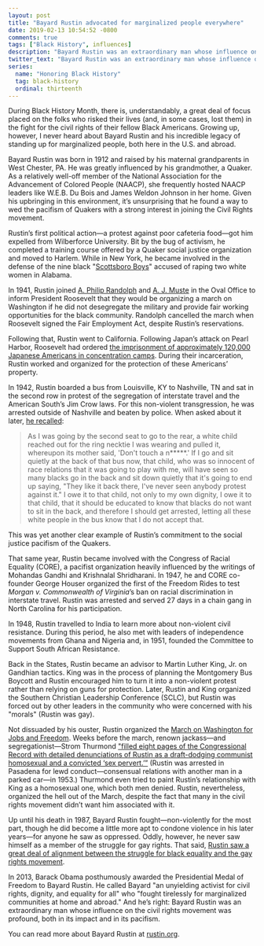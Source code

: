 ```yaml
---
layout: post
title: "Bayard Rustin advocated for marginalized people everywhere"
date: 2019-02-13 10:54:52 -0800
comments: true
tags: ["Black History", influences]
description: "Bayard Rustin was an extraordinary man whose influence on the civil rights movement was profound, both in its impact and in its pacifism."
twitter_text: "Bayard Rustin was an extraordinary man whose influence on the civil rights movement was profound, both in its impact and in its pacifism"
series:
  name: "Honoring Black History"
  tag: black-history
  ordinal: thirteenth
---
```


During Black History Month, there is, understandably, a great deal of focus placed on the folks who risked their lives (and, in some cases, lost them) in the fight for the civil rights of their fellow Black Americans. Growing up, however, I never heard about Bayard Rustin and his incredible legacy of standing up for marginalized people, both here in the U.S. and abroad.

<!-- more -->

Bayard Rustin was born in 1912 and raised by his maternal grandparents in West Chester, PA. He was greatly influenced by his grandmother, a Quaker. As a relatively well-off member of the National Association for the Advancement of Colored People (NAACP), she frequently hosted NAACP leaders like W.E.B. Du Bois and James Weldon Johnson in her home. Given his upbringing in this environment, it’s unsurprising that he found a way to wed the pacifism of Quakers with a strong interest in joining the Civil Rights movement.

Rustin’s first political action—a protest against poor cafeteria food—got him expelled from Wilberforce University. Bit by the bug of activism, he completed a training course offered by a Quaker social justice organization and moved to Harlem. While in New York, he became involved in the defense of the nine black "[Scottsboro Boys](https://wikipedia.org/wiki/Scottsboro_Boys)" accused of raping two white women in Alabama.

In 1941, Rustin joined [A. Philip Randolph](https://wikipedia.org/wiki/A._Philip_Randolph) and [A. J. Muste](https://wikipedia.org/wiki/A._J._Muste) in the Oval Office to inform President Roosevelt that they would be organizing a march on Washington if he did not desegregate the military and provide fair working opportunities for the black community. Randolph cancelled the march when Roosevelt signed the Fair Employment Act, despite Rustin’s reservations.

Following that, Rustin went to California. Following Japan’s attack on Pearl Harbor, Roosevelt had ordered [the imprisonment of approximately 120,000 Japanese Americans in concentration camps](https://wikipedia.org/wiki/Internment_of_Japanese_Americans). During their incarceration, Rustin worked and organized for the protection of these Americans’ property.

In 1942, Rustin boarded a bus from Louisville, KY to Nashville, TN and sat in the second row in protest of the segregation of interstate travel and the American South’s Jim Crow laws. For this non-violent transgression, he was arrested outside of Nashville and beaten by police. When asked about it later, [he recalled](https://www.npr.org/2019/01/06/682598649/in-newly-found-audio-a-forgotten-civil-rights-leader-says-coming-out-was-an-abso):

> As I was going by the second seat to go to the rear, a white child reached out for the ring necktie I was wearing and pulled it, whereupon its mother said, 'Don't touch a n*****.' If I go and sit quietly at the back of that bus now, that child, who was so innocent of race relations that it was going to play with me, will have seen so many blacks go in the back and sit down quietly that it's going to end up saying, "They like it back there, I've never seen anybody protest against it." I owe it to that child, not only to my own dignity, I owe it to that child, that it should be educated to know that blacks do not want to sit in the back, and therefore I should get arrested, letting all these white people in the bus know that I do not accept that.

This was yet another clear example of Rustin’s commitment to the social justice pacifism of the Quakers.

That same year, Rustin became involved with the Congress of Racial Equality (CORE), a pacifist organization heavily influenced by the writings of Mohandas Gandhi and Krishnalal Shridharani. In 1947, he and CORE co-founder George Houser organized the first of the Freedom Rides to test *Morgan v. Commonwealth of Virginia*’s ban on racial discrimination in interstate travel. Rustin was arrested and served 27 days in a chain gang in North Carolina for his participation.

In 1948, Rustin travelled to India to learn more about non-violent civil resistance. During this period, he also met with leaders of independence movements from Ghana and Nigeria and, in 1951, founded the Committee to Support South African Resistance.

Back in the States, Rustin became an advisor to Martin Luther King, Jr. on Gandhian tactics. King was in the process of planning the Montgomery Bus Boycott and Rustin encouraged him to turn it into a non-violent protest rather than relying on guns for protection. Later, Rustin and King organized the Southern Christian Leadership Conference (SCLC), but Rustin was forced out by other leaders in the community who were concerned with his "morals" (Rustin was gay).

Not dissuaded by his ouster, Rustin organized the [March on Washington for Jobs and Freedom](https://wikipedia.org/wiki/March_on_Washington_for_Jobs_and_Freedom). Weeks before the march, renown jackass—and segregationist—Strom Thurmond ["filled eight pages of the Congressional Record with detailed denunciations of Rustin as a draft-dodging communist homosexual and a convicted ‘sex pervert.’”](https://www.washingtonpost.com/lifestyle/style/bayard-rustin-organizer-of-the-march-on-washington-was-crucial-to-the-movement/2011/08/17/gIQA0oZ7UJ_story.html?utm_term=.d05d8a015fbc) (Rustin was arrested in Pasadena for lewd conduct—consensual relations with another man in a parked car—in 1953.) Thurmond even tried to paint Rustin’s relationship with King as a homosexual one, which both men denied. Rustin, nevertheless, organized the hell out of the March, despite the fact that many in the civil rights movement didn’t want him associated with it.

Up until his death in 1987, Bayard Rustin fought—non-violently for the most part, though he did become a little more apt to condone violence in his later years—for anyone he saw as oppressed. Oddly, however, he never saw himself as a member of the struggle for gay rights. That said, [Rustin saw a great deal of alignment between the struggle for black equality and the gay rights movement](http://rustin.org/wp-content/uploads/centennial/1986%20From%20Montgomery%20to%20Stonewall.pdf).

In 2013, Barack Obama posthumously awarded the Presidential Medal of Freedom to Bayard Rustin. He called Bayard "an unyielding activist for civil rights, dignity, and equality for all" who "fought tirelessly for marginalized communities at home and abroad." And he’s right: Bayard Rustin was an extraordinary man whose influence on the civil rights movement was profound, both in its impact and in its pacifism.

You can read more about Bayard Rustin at [rustin.org](http://rustin.org/).